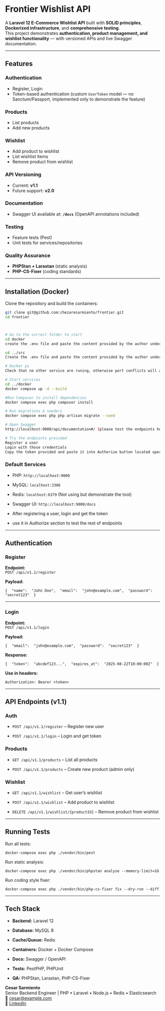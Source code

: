 # Frontier Wishlist API

A **Laravel 12 E-Commerce Wishlist API** built with **SOLID principles**, **Dockerized infrastructure**, and **comprehensive testing**.  
This project demonstrates **authentication, product management, and wishlist functionality** — with versioned APIs and live Swagger documentation.

---

## Features

### **Authentication**
- Register, Login
- Token-based authentication (custom `UserToken` model — no Sanctum/Passport, implemented only to demonstrate the feature)

### **Products**
- List products  
- Add new products

### **Wishlist**
- Add product to wishlist  
- List wishlist items  
- Remove product from wishlist

### **API Versioning**
- Current: **v1.1**  
- Future support: **v2.0**

### **Documentation**
- Swagger UI available at: **`/docs`** (OpenAPI annotations included)

### **Testing**
- Feature tests (Pest)  
- Unit tests for services/repositories  

### **Quality Assurance**
- **PHPStan + Larastan** (static analysis)  
- **PHP-CS-Fixer** (coding standards)

---

## Installation (Docker)

Clone the repository and build the containers:

```bash
git clone git@github.com:chezaresarmiento/frontier.git
cd frontier



# Go to the correct folder to start
cd docker
create the .env file and paste the content provided by the author under .env_docker

cd ../src
Create the .env file and paste the content provided by the author under .env_laravel

# Docker ps
Check that no other service are runing, otherwise port conflicts will arise

# Start services
cd ../docker
docker compose up -d --build

#Run Composer to install dependencies
docker compose exec php composer install

# Run migrations & seeders
docker compose exec php php artisan migrate --seed

# Open Swagger
http://localhost:9000/api/documentation#/ (please test the endpoints here)

# Try the endpoints provided
Register a user
Login with those credentials
Copy the token provided and paste it into Authorize button located uper right


```

### **Default Services**

-   PHP: `http://localhost:9000`
    
-   MySQL: `localhost:3306`
    
-   Redis: `localhost:6379` (Not using but demonstrate the tool)
    
-   Swagger UI: `http://localhost:9000/docs` 
-   After registering a user, login and get the token
-   use it in Authorize section to test the rest of endpoints
    

----------

## Authentication

### **Register**

**Endpoint:**  
`POST /api/v1.1/register`

**Payload:**

`{  "name":  "John Doe",  "email":  "john@example.com",  "password":  "secret123"  }` 

----------

### **Login**

**Endpoint:**  
`POST /api/v1.1/login`

**Payload:**

`{  "email":  "john@example.com",  "password":  "secret123"  }` 

**Response:**

`{  "token":  "abcdef123...",  "expires_at":  "2025-08-22T10:00:00Z"  }` 

**Use in headers:**

`Authorization: Bearer <token>` 

----------

## API Endpoints (v1.1)

### **Auth**

-   `POST /api/v1.1/register` – Register new user
    
-   `POST /api/v1.1/login` – Login and get token
    
    

### **Products**

-   `GET /api/v1.1/products` – List all products
    
-   `POST /api/v1.1/products` – Create new product (admin only)
    

### **Wishlist**

-   `GET /api/v1.1/wishlist` – Get user’s wishlist
    
-   `POST /api/v1.1/wishlist` – Add product to wishlist
    
-   `DELETE /api/v1.1/wishlist/{productId}` – Remove product from wishlist
    

----------

## Running Tests

Run all tests:

`docker-compose exec php ./vendor/bin/pest` 

Run static analysis:

`docker-compose exec php ./vendor/bin/phpstan analyse --memory-limit=1G` 

Run coding style fixer:

`docker-compose exec php ./vendor/bin/php-cs-fixer fix --dry-run --diff` 

----------

##  Tech Stack

-   **Backend:** Laravel 12
    
-   **Database:** MySQL 8
    
-   **Cache/Queue:** Redis
    
-   **Containers:** Docker + Docker Compose
    
-   **Docs:** Swagger / OpenAPI
    
-   **Tests:** PestPHP, PHPUnit
    
-   **QA:** PHPStan, Larastan, PHP-CS-Fixer


**Cesar Sarmiento**  
Senior Backend Engineer | PHP • Laravel • Node.js • Redis • Elasticsearch  
📧 [cesar@example.com](mailto:cesar@opulence.com)  
🔗 [LinkedIn](https://linkedin.com/in/cesarsarmiento)